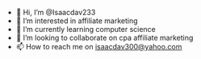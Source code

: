 - 👋 Hi, I’m @Isaacdav233
- 👀 I’m interested in affiliate marketing 
- 🌱 I’m currently learning computer science 
- 💞️ I’m looking to collaborate on cpa affiliate marketing 
- 📫 How to reach me on isaacdav300@yahoo.com

<!---
Isaacdav233/Isaacdav233 is a ✨ special ✨ repository because its `README.md` (this file) appears on your GitHub profile.
You can click the Preview link to take a look at your changes.
--->
